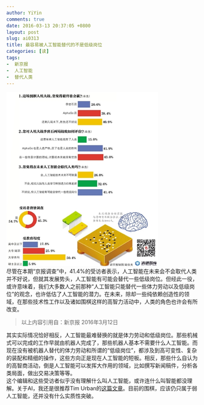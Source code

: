 ```yaml
---
author: YiYin
comments: true
date: 2016-03-13 20:37:05 +0800
layout: post
slug: ai0313
title: 最容易被人工智能替代的不是低级岗位
categories: [读]
tags:
-  新京报
-  人工智能
-  替代人类
---
```

<img src="/public/images/newspaper/ai0313.jpg"><br/>
尽管在本期“京报调查”中，41.4%的受访者表示，人工智能在未来会不会取代人类并不好说，但就其发展势头，人工智能有可能会替代一些低级岗位。但经此一役，或许意味着，我们大多数人之前那种“人工智能只能替代一些体力劳动以及低级岗位”的观念，也许低估了人工智能的潜力。在未来，除却一些纯依赖创造性的领域，在那些技术性工作以及诸如围棋这样的高智力活动中，人类的角色也许会有所改变。
<div class="quote"> <blockquote>
    	以上内容引用自：新京报 2016年3月12日
    </blockquote>
</div>

<div class="commentsonquote">
<div class="yizi">
其实实际情况恰好相反，人工智能最难替换的就是体力劳动和低级岗位。那些机械式可以完成的工作早就由机器人完成了，那些机器人基本不需要什么人工智能。而现在没有被机器人替代的体力劳动和所谓的“低级岗位”，都涉及到高可变性、复杂的装配和精细的操作，这些方向正是现在人工智能的短板。相反，那些什么自认为的高智商活动，倒是人工智能可以发挥大作用的领域，比如撰写新闻稿件，分析各类局面，做出交易决策等等。
</div>
<div class="yiyin">
这个编辑和这些受访者似乎没有理解什么叫人工智能，或许连什么叫智能都没理解。关于AI，我还是很推荐Tim Urban的<a href="http://waitbutwhy.com/2015/01/artificial-intelligence-revolution-1.html">这篇文章</a>。目前的围棋，应该仍只属于弱人工智能，还并没有什么实质性突破。
</div>
</div>
